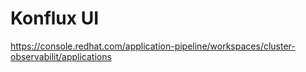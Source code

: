 # Konflux UI

https://console.redhat.com/application-pipeline/workspaces/cluster-observabilit/applications
